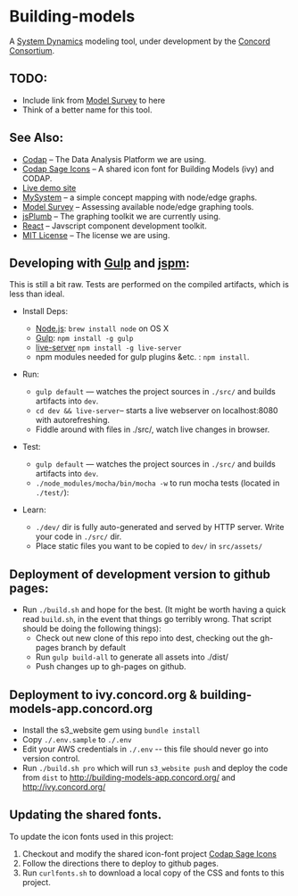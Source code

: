 # Building-models

A [System Dynamics](https://en.wikipedia.org/wiki/System_dynamics) modeling tool, under development
by the [Concord Consortium](http://concord.org/).


## TODO:
* Include link from [Model Survey](http://concord-consortium.github.io/model-survey/) to here
* Think of a better name for this tool.

## See Also:
* [Codap](https://github.com/concord-consortium/codap) – The Data Analysis Platform
we are using.
* [Codap Sage Icons](https://github.com/concord-consortium/codap-ivy-icons) – A shared icon font for Building Models (ivy) and CODAP.
* [Live demo site](http://concord-consortium.github.io/building-models/)
* [MySystem](https://github.com/concord-consortium/mysystem_sc) – a simple concept mapping with node/edge graphs.
* [Model Survey](http://concord-consortium.github.io/model-survey/) – Assessing available node/edge graphing tools.
* [jsPlumb](https://jsplumbtoolkit.com/) – The graphing toolkit we are currently using.
* [React](http://facebook.github.io/react/) – Javscript component development toolkit.
* [MIT License](LICENSE) – The license we are using.

## Developing with [Gulp](http://gulpjs.com/) and [jspm](http://jspm.io/):
This is still a bit raw. Tests are performed on
the compiled artifacts, which is less than ideal.

* Install Deps:
    * [Node.js](http://nodejs.org): `brew install node` on OS X
    * [Gulp](http://gulpjs.com/): `npm install -g gulp`
    * [live-server](https://www.npmjs.com/package/live-server) `npm install -g live-server`
    * npm modules needed for gulp plugins &etc. : `npm install`.

* Run:
    * `gulp default` — watches the project sources in `./src/` and builds artifacts into `dev`.
    * `cd dev && live-server`– starts a live webserver on localhost:8080 with autorefreshing.
    * Fiddle around with files in ./src/, watch live changes in browser.

* Test:
    * `gulp default` — watches the project sources in `./src/` and builds artifacts into `dev`.
    * `./node_modules/mocha/bin/mocha -w` to run mocha tests (located in `./test/`):   

* Learn:
    * `./dev/` dir is fully auto-generated and served by HTTP server.  Write your code in `./src/` dir.
    * Place static files you want to be copied to `dev/` in `src/assets/`

## Deployment of development version to github pages:
* Run `./build.sh` and hope for the best. (It might be worth having a quick read `build.sh`, in the event that things go terribly wrong.  That script should be doing the following things):
  * Check out new clone of this repo into dest, checking out the gh-pages branch by default
  * Run `gulp build-all` to generate all assets into ./dist/
  * Push changes up to gh-pages on github.

## Deployment to ivy.concord.org & building-models-app.concord.org

* Install the s3_website gem using `bundle install`
* Copy `./.env.sample` to `./.env`
* Edit your AWS credentials in `./.env` -- this file should never go into version control.
* Run `./build.sh pro` which will run `s3_website push` and deploy the code from `dist` to http://building-models-app.concord.org/ and http://ivy.concord.org/


## Updating the shared fonts.

To update the icon fonts used in this project:

1. Checkout and modify the shared icon-font project [Codap Sage Icons](https://github.com/concord-consortium/codap-ivy-icons)
2. Follow the directions there to deploy to github pages.
3. Run `curlfonts.sh` to download a local copy of the CSS and fonts to this project.
